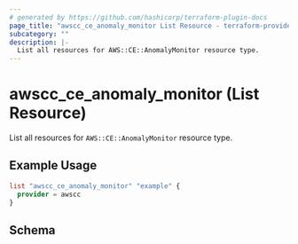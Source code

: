 ```yaml
---
# generated by https://github.com/hashicorp/terraform-plugin-docs
page_title: "awscc_ce_anomaly_monitor List Resource - terraform-provider-awscc"
subcategory: ""
description: |-
  List all resources for AWS::CE::AnomalyMonitor resource type.
---
```


# awscc_ce_anomaly_monitor (List Resource)

List all resources for `AWS::CE::AnomalyMonitor` resource type.

## Example Usage

```terraform
list "awscc_ce_anomaly_monitor" "example" {
  provider = awscc
}
```

<!-- schema generated by tfplugindocs -->
## Schema
